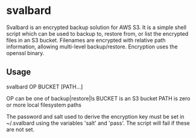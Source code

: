 # svalbard
Svalbard is an encrypted backup solution for AWS S3.  It is a simple shell script which can be used to backup to, restore from, or list the encrypted files in an S3 bucket.  Filenames are encrypted with relative path information, allowing multi-level backup/restore.  Encryption uses the openssl binary.  

## Usage
svalbard OP BUCKET [PATH...]

OP can be one of backup|restore|ls
BUCKET is an S3 bucket
PATH is zero or more local filesystem paths

The password and salt used to derive the encryption key must be set in ~/.svalbard using the variables 'salt' and 'pass'.  The script will fail if these are not set.
